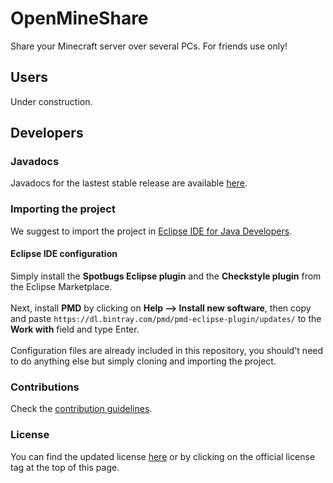 # OpenMineShare
Share your Minecraft server over several PCs. For friends use only!

## Users
Under construction.

## Developers
### Javadocs
Javadocs for the lastest stable release are available [here](https://leospyke96.github.io/OpenMineShare-javadoc).

### Importing the project
We suggest to import the project in [Eclipse IDE for Java Developers](https://www.eclipse.org/downloads/packages/release/2019-06/r/eclipse-ide-java-developers).

#### Eclipse IDE configuration
Simply install the **Spotbugs Eclipse plugin** and the **Checkstyle plugin** from the Eclipse Marketplace.
<br/><br/>
Next, install **PMD**  by clicking on **Help --> Install new software**, then copy and paste ```https://dl.bintray.com/pmd/pmd-eclipse-plugin/updates/``` to the **Work with** field and type Enter.
<br/><br/>
Configuration files are already included in this repository, you should't need to do anything else but simply cloning and importing the project.

### Contributions
Check the [contribution guidelines](https://github.com/Martinocom/OpenMineShare/blob/master/CONTRIBUTING.md).
 
### License
You can find the updated license [here](https://github.com/Martinocom/OpenMineShare/blob/master/LICENSE) or by clicking on the official license tag at the top of this page.
